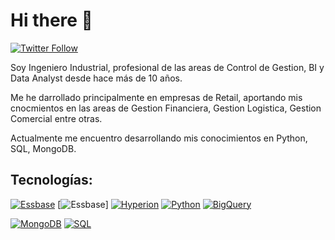# Hi there 👋


[![Twitter Follow](https://img.shields.io/twitter/follow/mouredev?style=social)](https://twitter.com/cris_segovia81)


Soy Ingeniero Industrial, profesional de las areas de Control de Gestion, BI y Data Analyst desde hace más de 10 años.

Me he darrollado principalmente en empresas de Retail, aportando mis cnocmientos en las areas de Gestion Financiera, Gestion Logistica, Gestion Comercial entre otras.

Actualmente me encuentro desarrollando mis conocimientos en Python, SQL, MongoDB.

## Tecnologías:
[![Essbase](https://img.shields.io/badge/Essbase-999999?style=for-the-badge)]()
[![Essbase](https://img.shields.io/badge/Essbase-999999?style=for-the-badge)]
[![Hyperion](https://img.shields.io/badge/Swift-FA7343?style=for-the-badge&logo=hyperion&logoColor=white&labelColor=101010)]()
[![Python](https://img.shields.io/badge/Python-yellow?style=for-the-badge&logo=python&logoColor=white&labelColor=101010)]()
[![BigQuery](https://img.shields.io/badge/BigQuery-4285F4?style=for-the-badge&logo=bigquerylogoColor=white&labelColor=101010)]()
</br>

[![MongoDB](https://img.shields.io/badge/MongoDB-47A248?style=for-the-badge&logo=mongodb&logoColor=white&labelColor=101010)]()
[![SQL](https://img.shields.io/badge/MySQL-4479A1?style=for-the-badge&logo=sql&logoColor=white&labelColor=101010)]()



<!--
**TianSeMo/TianSeMo** is a ✨ _special_ ✨ repository because its `README.md` (this file) appears on your GitHub profile.

Here are some ideas to get you started:

- 🔭 I’m currently working on ...
- 🌱 I’m currently learning ...
- 👯 I’m looking to collaborate on ...
- 🤔 I’m looking for help with ...
- 💬 Ask me about ...
- 📫 How to reach me: ...
- 😄 Pronouns: ...
- ⚡ Fun fact: ...
-->
